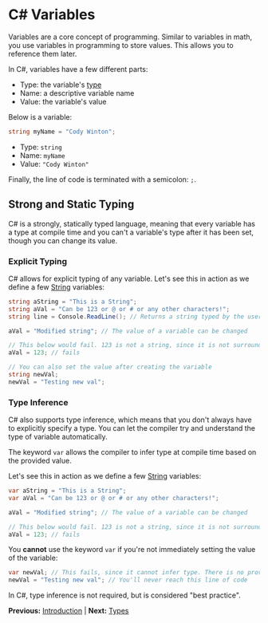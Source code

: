 # C# Variables

Variables are a core concept of programming. Similar to variables in math, you use variables in programming to store values. This allows you to reference them later.

In C#, variables have a few different parts:

* Type: the variable's [type](3g4hsi80om.markdown)
* Name: a descriptive variable name
* Value: the variable's value

Below is a variable:

```cs
string myName = "Cody Winton";
```

* Type: `string`
* Name: `myName`
* Value: `"Cody Winton"`

Finally, the line of code is terminated with a semicolon: `;`.

## Strong and Static Typing

C# is a strongly, statically typed language, meaning that every variable has a type at compile time and you can't a variable's type after it has been set, though you can change its value.

### Explicit Typing

C# allows for explicit typing of any variable. Let's see this in action as we define a few [String](3g4hsi80om.markdown#string) variables:

```cs
string aString = "This is a String";
string aVal = "Can be 123 or @ or # or any other characters!";
string line = Console.ReadLine(); // Returns a string typed by the user. More on this later.

aVal = "Modified string"; // The value of a variable can be changed

// This below would fail. 123 is not a string, since it is not surrounded by quotes
aVal = 123; // fails

// You can also set the value after creating the variable
string newVal;
newVal = "Testing new val";
```

### Type Inference

C# also supports type inference, which means that you don't always have to explicitly specify a type. You can let the compiler try and understand the type of variable automatically.

The keyword `var` allows the compiler to infer type at compile time based on the provided value.

Let's see this in action as we define a few [String](3g4hsi80om.markdown#string) variables:

```cs
var aString = "This is a String";
var aVal = "Can be 123 or @ or # or any other characters!";

aVal = "Modified string"; // The value of a variable can be changed

// This below would fail. 123 is not a string, since it is not surrounded by quotes
aVal = 123; // fails
```

You **cannot** use the keyword `var` if you're not immediately setting the value of the variable:

```cs
var newVal; // This fails, since it cannot infer type. There is no provided value.
newVal = "Testing new val"; // You'll never reach this line of code
```

In C#, type inference is not required, but is considered "best practice".

**Previous:** [Introduction](1g49chweih.markdown) |
**Next:** [Types](3g4hsi80om.markdown)